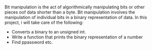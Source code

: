 Bit manipulation is the act of algorithmically  manipulating bits or other pieces oof data shorter than a byte.
Bit manipulation involves the manipulation of individual bits in a binary representation of data.
In this project, i will take care of the following:
* Converts a binary to an unsigned int.
* Write a function that prints the binary representation of a number
* Find ppassword etc.
